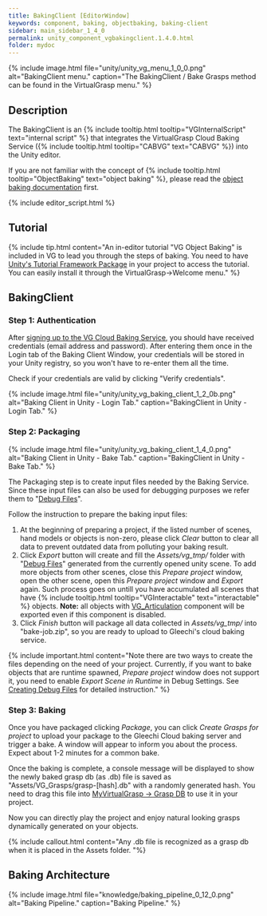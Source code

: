```yaml
---
title: BakingClient [EditorWindow]
keywords: component, baking, objectbaking, baking-client
sidebar: main_sidebar_1_4_0
permalink: unity_component_vgbakingclient.1.4.0.html
folder: mydoc
---
```


{% include image.html file="unity/unity_vg_menu_1_0_0.png" alt="BakingClient menu." caption="The BakingClient / Bake Grasps method can be found in the VirtualGrasp menu." %}

## Description

The BakingClient is an {% include tooltip.html tooltip="VGInternalScript" text="internal script" %} that integrates the VirtualGrasp Cloud Baking Service ({% include tooltip.html tooltip="CABVG" text="CABVG" %}) into the Unity editor. 

If you are not familiar with the concept of {% include tooltip.html tooltip="ObjectBaking" text="object baking" %}, please read the [object baking documentation](object_baking.1.4.0.html) first.

{% include editor_script.html %}

## Tutorial

{% include tip.html content="An in-editor tutorial \"VG Object Baking\" is included in VG to lead you through the steps of baking. You need to have [Unity's Tutorial Framework Package](https://docs.unity3d.com/Packages/com.unity.learn.iet-framework@3.1/manual/index.html) in your project to access the tutorial. You can easily install it through the VirtualGrasp->Welcome menu." %}

## BakingClient

<!--{% include warning.html content="CABVG is currently ongoing maintenance and an upgrade to version 2.0. It is therefore not available and the documentation below deprecated." %}-->

### Step 1: Authentication

After [signing up to the VG Cloud Baking Service](https://www.virtualgrasp.com/download), you should have received credentials (email address and password). After entering them once in the Login tab of the Baking Client Window, your credentials will be stored in your Unity registry, so you won't have to re-enter them all the time.

Check if your credentials are valid by clicking "Verify credentials".

{% include image.html file="unity/unity_vg_baking_client_1_2_0b.png" alt="Baking Client in Unity - Login Tab." caption="BakingClient in Unity - Login Tab." %}

### Step 2: Packaging

{% include image.html file="unity/unity_vg_baking_client_1_4_0.png" alt="Baking Client in Unity - Bake Tab." caption="BakingClient in Unity - Bake Tab." %}

The Packaging step is to create input files needed by the Baking Service. Since these input files can also be used for debugging purposes we refer them to "[Debug Files](debug_files.1.4.0.html#debug-files-content)". 

Follow the instruction to prepare the baking input files:
1. At the beginning of preparing a project, if the listed number of scenes, hand models or objects is non-zero, please click _Clear_ button to clear all data to prevent outdated data from polluting your baking result. 
2. Click _Export_ button will create and fill the _Assets/vg_tmp/_ folder with "[Debug Files](debug_files.1.4.0.html#debug-files-content)" generated from the currently opened unity scene. To add more objects from other scenes, close this _Prepare project_ window, open the other scene, open this _Prepare project_ window and _Export_ again. Such process goes on untill you have accumulated all scenes that have {% include tooltip.html tooltip="VGInteractable" text="interactable" %} objects. **Note:** all objects with [VG_Articulation](unity_component_vgarticulation.1.4.0.html) component will be exported even if this component is disabled.
3. Click _Finish_ button will package all data collected in _Assets/vg_tmp/_ into "bake-job.zip", so you are ready to upload to Gleechi's cloud baking service. 

{% include important.html content="Note there are two ways to create the files depending on the need of your project. Currently, if you want to bake objects that are runtime spawned, _Prepare project_ window does not support it, you need to enable _Export Scene in Runtime_ in Debug Settings. See [Creating Debug Files](debug_files.1.4.0.html#creating-debug-files) for detailed instruction." %}

### Step 3: Baking

Once you have packaged clicking _Package_, you can click _Create Grasps for project_ to upload your package to the Gleechi Cloud baking server and trigger a bake. 
A window will appear to inform you about the process. Expect about 1-2 minutes for a common bake. 

Once the baking is complete, a console message will be displayed to show the newly baked grasp db (as .db) file is saved as "Assets/VG_Grasps/grasp-[hash].db" with a randomly generated hash. You need to drag this file into [MyVirtualGrasp -> Grasp DB](unity_component_myvirtualgrasp.1.4.0.html#grasp-db) to use it in your project.

Now you can directly play the project and enjoy natural looking grasps dynamically generated on your objects.

{% include callout.html content="Any .db file is recognized as a grasp db when it is placed in the Assets folder. "%}

## Baking Architecture

{% include image.html file="knowledge/baking_pipeline_0_12_0.png" alt="Baking Pipeline." caption="Baking Pipeline." %}
